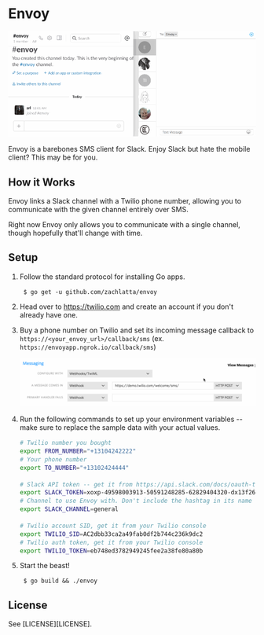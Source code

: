 # Envoy

![](demo.gif)

Envoy is a barebones SMS client for Slack. Enjoy Slack but hate the mobile client? This may be for you.

## How it Works

Envoy links a Slack channel with a Twilio phone number, allowing you to communicate with the given channel entirely over SMS.

Right now Envoy only allows you to communicate with a single channel, though hopefully that'll change with time.

## Setup

1. Follow the standard protocol for installing Go apps.

        $ go get -u github.com/zachlatta/envoy

2. Head over to https://twilio.com and create an account if you don't already have one.

3. Buy a phone number on Twilio and set its incoming message callback to `https://<your_envoy_url>/callback/sms` (ex. `https://envoyapp.ngrok.io/callback/sms`)

    ![](twilio_callback_setup.gif)
    
4. Run the following commands to set up your environment variables -- make sure to replace the sample data with your actual values.

    ```sh
    # Twilio number you bought
    export FROM_NUMBER="+13104242222"
    # Your phone number
    export TO_NUMBER="+13102424444"
    
    # Slack API token -- get it from https://api.slack.com/docs/oauth-test-tokens
    export SLACK_TOKEN=xoxp-49598003913-50591248285-62829404320-dx13f26cc7
    # Channel to use Envoy with. Don't include the hashtag in its name
    export SLACK_CHANNEL=general

    # Twilio account SID, get it from your Twilio console
    export TWILIO_SID=AC2dbb33ca2a49fab0df2b744c236k9dc2
    # Twilio auth token, get it from your Twilio console
    export TWILIO_TOKEN=eb748ed3782949245fee2a38fe80a80b
    ```
    
5. Start the beast!

        $ go build && ./envoy

## License

See [LICENSE][LICENSE].
